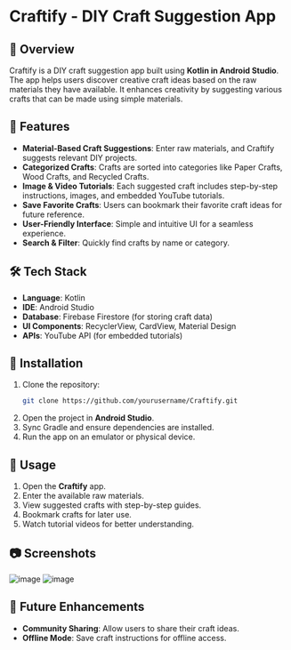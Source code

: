 # Craftify - DIY Craft Suggestion App

## 📌 Overview
Craftify is a DIY craft suggestion app built using **Kotlin in Android Studio**. The app helps users discover creative craft ideas based on the raw materials they have available. It enhances creativity by suggesting various crafts that can be made using simple materials.

## 🎨 Features
- **Material-Based Craft Suggestions**: Enter raw materials, and Craftify suggests relevant DIY projects.
- **Categorized Crafts**: Crafts are sorted into categories like Paper Crafts, Wood Crafts, and Recycled Crafts.
- **Image & Video Tutorials**: Each suggested craft includes step-by-step instructions, images, and embedded YouTube tutorials.
- **Save Favorite Crafts**: Users can bookmark their favorite craft ideas for future reference.
- **User-Friendly Interface**: Simple and intuitive UI for a seamless experience.
- **Search & Filter**: Quickly find crafts by name or category.

## 🛠️ Tech Stack
- **Language**: Kotlin
- **IDE**: Android Studio
- **Database**: Firebase Firestore (for storing craft data)
- **UI Components**: RecyclerView, CardView, Material Design
- **APIs**: YouTube API (for embedded tutorials)

## 📲 Installation
1. Clone the repository:
   ```sh
   git clone https://github.com/yourusername/Craftify.git
   ```
2. Open the project in **Android Studio**.
3. Sync Gradle and ensure dependencies are installed.
4. Run the app on an emulator or physical device.

## 🚀 Usage
1. Open the **Craftify** app.
2. Enter the available raw materials.
3. View suggested crafts with step-by-step guides.
4. Bookmark crafts for later use.
5. Watch tutorial videos for better understanding.

## 📷 Screenshots
![image](https://github.com/user-attachments/assets/9194e9b1-cef0-4ade-b139-28fe034d427e)
![image](https://github.com/user-attachments/assets/e914224d-31b3-49c7-918b-bf2d7fa485c4)


## 🔧 Future Enhancements
- **Community Sharing**: Allow users to share their craft ideas.
- **Offline Mode**: Save craft instructions for offline access.
